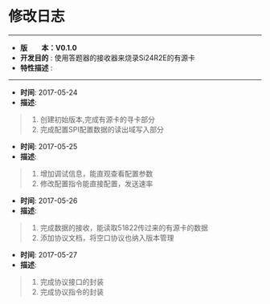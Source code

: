 # 修改日志
*******************************************************************************
* **版　　本：V0.1.0**
* **开发目的** : 使用答题器的接收器来烧录Si24R2E的有源卡
* **特性描述** : 
*******************************************************************************
* **时间**: 2017-05-24
* **描述**:
> 1. 创建初始版本,完成有源卡的寻卡部分
> 2. 完成配置SPI配置数据的读出域写入部分

* **时间**: 2017-05-25
* **描述**:
> 1. 增加调试信息，能直观查看配置参数
> 2. 修改配置指令能直接配置，发送速率

* **时间**: 2017-05-26
* **描述**:
> 1. 完成数据的接收，能读取51822传过来的有源卡的数据
> 2. 添加协议文档，将空口协议也纳入版本管理

* **时间**: 2017-05-27
* **描述**:
> 1. 完成协议接口的封装
> 2. 完成协议指令的封装